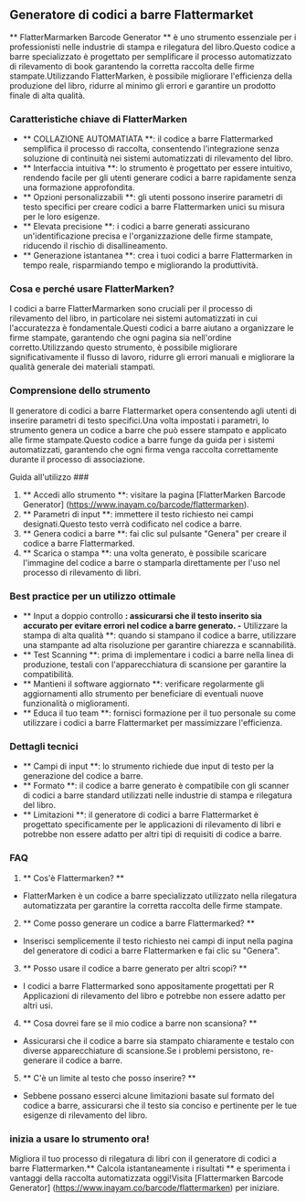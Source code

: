 ## Generatore di codici a barre Flattermarket

** FlatterMarmarken Barcode Generator ** è uno strumento essenziale per i professionisti nelle industrie di stampa e rilegatura del libro.Questo codice a barre specializzato è progettato per semplificare il processo automatizzato di rilevamento di book garantendo la corretta raccolta delle firme stampate.Utilizzando FlatterMarken, è possibile migliorare l'efficienza della produzione del libro, ridurre al minimo gli errori e garantire un prodotto finale di alta qualità.

### Caratteristiche chiave di FlatterMarken

- ** COLLAZIONE AUTOMATIATA **: il codice a barre Flattermarked semplifica il processo di raccolta, consentendo l'integrazione senza soluzione di continuità nei sistemi automatizzati di rilevamento del libro.
- ** Interfaccia intuitiva **: lo strumento è progettato per essere intuitivo, rendendo facile per gli utenti generare codici a barre rapidamente senza una formazione approfondita.
- ** Opzioni personalizzabili **: gli utenti possono inserire parametri di testo specifici per creare codici a barre Flattermarken unici su misura per le loro esigenze.
- ** Elevata precisione **: i codici a barre generati assicurano un'identificazione precisa e l'organizzazione delle firme stampate, riducendo il rischio di disallineamento.
- ** Generazione istantanea **: crea i tuoi codici a barre Flattermarken in tempo reale, risparmiando tempo e migliorando la produttività.

### Cosa e perché usare FlatterMarken?

I codici a barre FlatterMarmarken sono cruciali per il processo di rilevamento del libro, in particolare nei sistemi automatizzati in cui l'accuratezza è fondamentale.Questi codici a barre aiutano a organizzare le firme stampate, garantendo che ogni pagina sia nell'ordine corretto.Utilizzando questo strumento, è possibile migliorare significativamente il flusso di lavoro, ridurre gli errori manuali e migliorare la qualità generale dei materiali stampati.

### Comprensione dello strumento

Il generatore di codici a barre Flattermarket opera consentendo agli utenti di inserire parametri di testo specifici.Una volta impostati i parametri, lo strumento genera un codice a barre che può essere stampato e applicato alle firme stampate.Questo codice a barre funge da guida per i sistemi automatizzati, garantendo che ogni firma venga raccolta correttamente durante il processo di associazione.

Guida all'utilizzo ###

1. ** Accedi allo strumento **: visitare la pagina [FlatterMarken Barcode Generator] (https://www.inayam.co/barcode/flattermarken).
2. ** Parametri di input **: immettere il testo richiesto nei campi designati.Questo testo verrà codificato nel codice a barre.
3. ** Genera codici a barre **: fai clic sul pulsante "Genera" per creare il codice a barre Flattermarked.
4. ** Scarica o stampa **: una volta generato, è possibile scaricare l'immagine del codice a barre o stamparla direttamente per l'uso nel processo di rilevamento di libri.

### Best practice per un utilizzo ottimale

- ** Input a doppio controllo **: assicurarsi che il testo inserito sia accurato per evitare errori nel codice a barre generato.
-** Utilizzare la stampa di alta qualità **: quando si stampano il codice a barre, utilizzare una stampante ad alta risoluzione per garantire chiarezza e scannabilità.
- ** Test Scanning **: prima di implementare i codici a barre nella linea di produzione, testali con l'apparecchiatura di scansione per garantire la compatibilità.
- ** Mantieni il software aggiornato **: verificare regolarmente gli aggiornamenti allo strumento per beneficiare di eventuali nuove funzionalità o miglioramenti.
- ** Educa il tuo team **: fornisci formazione per il tuo personale su come utilizzare i codici a barre Flattermarket per massimizzare l'efficienza.

### Dettagli tecnici

- ** Campi di input **: lo strumento richiede due input di testo per la generazione del codice a barre.
- ** Formato **: il codice a barre generato è compatibile con gli scanner di codici a barre standard utilizzati nelle industrie di stampa e rilegatura del libro.
- ** Limitazioni **: il generatore di codici a barre Flattermarket è progettato specificamente per le applicazioni di rilevamento di libri e potrebbe non essere adatto per altri tipi di requisiti di codice a barre.

### FAQ

1. ** Cos'è Flattermarken? **
- FlatterMarken è un codice a barre specializzato utilizzato nella rilegatura automatizzata per garantire la corretta raccolta delle firme stampate.

2. ** Come posso generare un codice a barre Flattermarked? **
- Inserisci semplicemente il testo richiesto nei campi di input nella pagina del generatore di codici a barre Flattermarken e fai clic su "Genera".

3. ** Posso usare il codice a barre generato per altri scopi? **
- I codici a barre Flattermarked sono appositamente progettati per R Applicazioni di rilevamento del libro e potrebbe non essere adatto per altri usi.

4. ** Cosa dovrei fare se il mio codice a barre non scansiona? **
- Assicurarsi che il codice a barre sia stampato chiaramente e testalo con diverse apparecchiature di scansione.Se i problemi persistono, re-generare il codice a barre.

5. ** C'è un limite al testo che posso inserire? **
- Sebbene possano esserci alcune limitazioni basate sul formato del codice a barre, assicurarsi che il testo sia conciso e pertinente per le tue esigenze di rilevamento del libro.

### inizia a usare lo strumento ora!

Migliora il tuo processo di rilegatura di libri con il generatore di codici a barre Flattermarken.** Calcola istantaneamente i risultati ** e sperimenta i vantaggi della raccolta automatizzata oggi!Visita [Flattermarken Barcode Generator] (https://www.inayam.co/barcode/flattermarken) per iniziare.